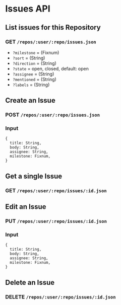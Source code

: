 # Issues API

## List issues for this Repository

### GET `/repos/:user/:repo/issues.json`

* `?milestone` = (Fixnum)
* `?sort` = (String)
* `?direction` = (String)
* `?state` = open, closed, default: open
* `?assignee` = (String)
* `?mentioned` = (String)
* `?labels` = (String)


## Create an Issue

### POST `/repos/:user/:repo/issues.json`

### Input

    {
      title: String,
      body: String,
      assignee: String,
      milestone: Fixnum,
    }

## Get a single Issue

### GET `/repos/:user/:repo/issues/:id.json`

## Edit an Issue

### PUT `/repos/:user/:repo/issues/:id.json`

### Input

    {
      title: String,
      body: String,
      assignee: String,
      milestone: Fixnum,
    }

## Delete an Issue

### DELETE `/repos/:user/:repo/issues/:id.json`
